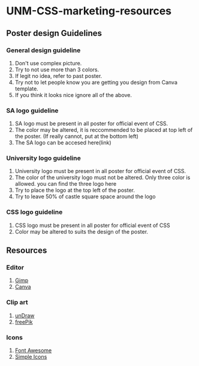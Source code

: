 # UNM-CSS-marketing-resources

## Poster design Guidelines

### General design guideline
1. Don't use complex picture.
2. Try to not use more than 3 colors.
3. If legit no idea, refer to past poster.
4. Try not to let people know you are getting you design from Canva template.
5. If you think it looks nice ignore all of the above.

### SA logo guideline
1. SA logo must be present in all poster for official event of CSS.
2. The color may be altered, it is reccommended to be placed at top left of the poster. (If really cannot, put at the bottom left)
3. The SA logo can be accesed here(link)

### University logo guideline
1. University logo must be present in all poster for official event of CSS.
2. The color of the university logo must not be altered. Only three color is allowed. you can find the three logo here
3. Try to place the logo at the top left of the poster.
4. Try to leave 50% of castle square space around the logo

### CSS logo guideline
1. CSS logo must be present in all poster for official event of CSS
2. Color may be altered to suits the design of the poster.

## Resources

### Editor
1. [Gimp](https://www.gimp.org/)
2. [Canva](https://www.canva.com/)

### Clip art
1. [unDraw](https://undraw.co/illustrations)
2. [freePik](https://www.freepik.com/vectors/illustrations)

### Icons
1. [Font Awesome](https://fontawesome.com/v4.7.0/icons/)
2. [Simple Icons](https://simpleicons.org/)
